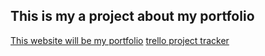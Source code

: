 ## This is my a project about my portfolio

[This website will be my portfolio](https://portfolio-rui.netlify.app/)
[trello project tracker](https://trello.com/b/9rpIHP6u/react-portfolio)